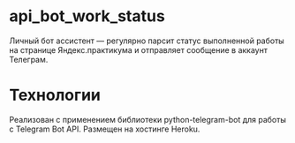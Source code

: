 # api_bot_work_status
Личный бот ассистент — регулярно парсит статус выполненной работы на странице Яндекс.практикума и отправляет сообщение в аккаунт Телеграм. 

# Технологии
Реализован с применением библиотеки python-telegram-bot для работы с Telegram Bot API. Размещен на хостинге Heroku.

